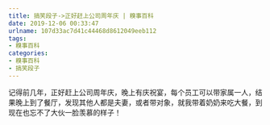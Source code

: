 ```yaml
---
title: 搞笑段子->正好赶上公司周年庆 | 糗事百科
date: 2019-12-06 00:33:47
urlname: 107d33ac7d41c44468d8612049eeb112
tags: 
- 糗事百科
categories:
- 糗事百科
- 搞笑段子
---
```

记得前几年，正好赶上公司周年庆，晚上有庆祝宴，每个员工可以带家属一人，结果晚上到了餐厅，发现其他人都是夫妻，或者带对象，就我带着奶奶来吃大餐，到现在也忘不了大伙一脸羡慕的样子！


